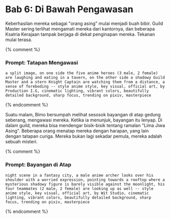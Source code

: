 # Bab 6: Di Bawah Pengawasan

Keberhasilan mereka sebagai "orang asing" mulai menjadi buah bibir. Guild Master sering terlihat mengamati mereka dari kantornya, dan beberapa Ksatria Kerajaan tampak berjaga di dekat penginapan mereka. Tekanan mulai terasa.

{% comment %}
### Prompt: Tatapan Mengawasi
```
a split image, on one side the five anime heroes (3 male, 2 female) are laughing and eating in a tavern, on the other side a shadowy Guild Master and a stern Knight Captain are watching them from a distance, a sense of foreboding -- style anime style, key visual, official art, by Production I.G, cinematic lighting, vibrant colors, beautifully detailed background, sharp focus, trending on pixiv, masterpiece
```
{% endcomment %}

Suatu malam, Bimo bersumpah melihat sesosok bayangan di atap gedung seberang, mengawasi mereka. Ketika ia menunjuk, bayangan itu lenyap. Di dalam guild, mereka bisa mendengar bisik-bisik tentang ramalan "Lima Jiwa Asing". Beberapa orang menatap mereka dengan harapan, yang lain dengan tatapan curiga. Mereka bukan lagi sekadar pemula, mereka adalah sebuah misteri.

{% comment %}
### Prompt: Bayangan di Atap
```
night scene in a fantasy city, a male anime archer looks over his shoulder with a worried expression, pointing towards a rooftop where a mysterious shadowy figure is barely visible against the moonlight, his four teammates (2 male, 2 female) are looking up as well -- style anime style, key visual, official art, by Wit Studio, cinematic lighting, vibrant colors, beautifully detailed background, sharp focus, trending on pixiv, masterpiece
```
{% endcomment %}
